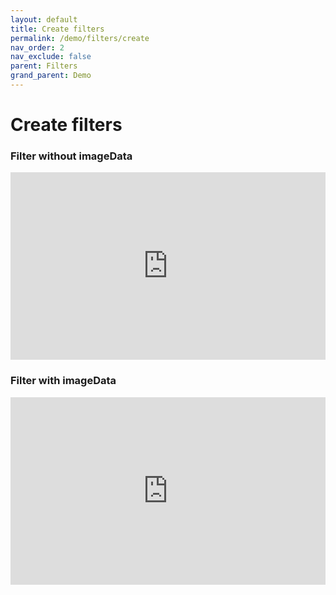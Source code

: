 ```yaml
---
layout: default
title: Create filters
permalink: /demo/filters/create
nav_order: 2
nav_exclude: false
parent: Filters
grand_parent: Demo
---
```


# Create filters

### Filter without imageData

<iframe height="300" style="width: 100%;" scrolling="no" title="fabric.extend: custom (1)" src="https://codepen.io/nicolasmondain/embed/preview/mdaLRyq?default-tab=js%2Cresult" frameborder="no" loading="lazy" allowtransparency="true" allowfullscreen="true">
  See the Pen <a href="https://codepen.io/nicolasmondain/pen/mdaLRyq">
  fabric.extend: custom (1)</a> by nicolasmondain (<a href="https://codepen.io/nicolasmondain">@nicolasmondain</a>)
  on <a href="https://codepen.io">CodePen</a>.
</iframe>

### Filter with imageData

<iframe height="300" style="width: 100%;" scrolling="no" title="Untitled" src="https://codepen.io/nicolasmondain/embed/preview/gOZzJgM?default-tab=js%2Cresult" frameborder="no" loading="lazy" allowtransparency="true" allowfullscreen="true">
  See the Pen <a href="https://codepen.io/nicolasmondain/pen/gOZzJgM">
  Untitled</a> by nicolasmondain (<a href="https://codepen.io/nicolasmondain">@nicolasmondain</a>)
  on <a href="https://codepen.io">CodePen</a>.
</iframe>
